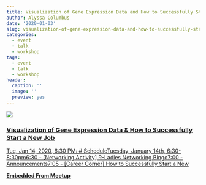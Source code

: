 ```yaml
---
title: Visualization of Gene Expression Data and How to Successfully Start a New Job
author: Alyssa Columbus
date: '2020-01-03'
slug: visualization-of-gene-expression-data-and-how-to-successfully-start-a-new-job
categories:
  - event
  - talk
  - workshop
tags:
  - event
  - talk
  - workshop
header:
  caption: ''
  image: ''
  preview: yes
---
```


<div class="card"><a target="_blank" href="https://www.meetup.com/rladies-irvine/events/266904933/"><img onerror="this.style.display='none'" class="card-image" src="https://secure.meetupstatic.com/photos/event/a/b/c/9/600_482923977.jpeg"><div class="card-text"><h3>Visualization of Gene Expression Data & How to Successfully Start a New Job</h3><p>Tue, Jan 14, 2020, 6:30 PM: # ScheduleTuesday, January 14th, 6:30-8:30pm6:30 - [Networking Activity] R-Ladies Networking Bingo7:00 - Announcements7:05 - [Career Corner] How to Successfully Start a New</p><p class="signup"><b>Embedded From Meetup</b></p></div></a></div>